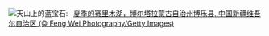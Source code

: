 ![](https://www.bing.com/th?id=OHR.GreatHeatY25_ZH-CN8252122347_UHD.jpg&w=1000)天山上的蓝宝石:&nbsp;&ensp;[夏季的赛里木湖，博尔塔拉蒙古自治州博乐县, 中国新疆维吾尔自治区 (© Feng Wei Photography/Getty Images)](https://www.bing.com/th?id=OHR.GreatHeatY25_ZH-CN8252122347_UHD.jpg)
<br><br/>
